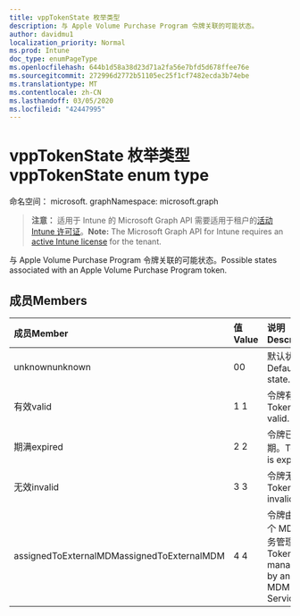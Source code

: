 ```yaml
---
title: vppTokenState 枚举类型
description: 与 Apple Volume Purchase Program 令牌关联的可能状态。
author: davidmu1
localization_priority: Normal
ms.prod: Intune
doc_type: enumPageType
ms.openlocfilehash: 644b1d58a38d23d71a2fa56e7bfd5d678ffee76e
ms.sourcegitcommit: 272996d2772b51105ec25f1cf7482ecda3b74ebe
ms.translationtype: MT
ms.contentlocale: zh-CN
ms.lasthandoff: 03/05/2020
ms.locfileid: "42447995"
---
```

# <a name="vpptokenstate-enum-type"></a><span data-ttu-id="9ccf6-103">vppTokenState 枚举类型</span><span class="sxs-lookup"><span data-stu-id="9ccf6-103">vppTokenState enum type</span></span>

<span data-ttu-id="9ccf6-104">命名空间： microsoft. graph</span><span class="sxs-lookup"><span data-stu-id="9ccf6-104">Namespace: microsoft.graph</span></span>

> <span data-ttu-id="9ccf6-105">**注意：** 适用于 Intune 的 Microsoft Graph API 需要适用于租户的[活动 Intune 许可证](https://go.microsoft.com/fwlink/?linkid=839381)。</span><span class="sxs-lookup"><span data-stu-id="9ccf6-105">**Note:** The Microsoft Graph API for Intune requires an [active Intune license](https://go.microsoft.com/fwlink/?linkid=839381) for the tenant.</span></span>

<span data-ttu-id="9ccf6-106">与 Apple Volume Purchase Program 令牌关联的可能状态。</span><span class="sxs-lookup"><span data-stu-id="9ccf6-106">Possible states associated with an Apple Volume Purchase Program token.</span></span>

## <a name="members"></a><span data-ttu-id="9ccf6-107">成员</span><span class="sxs-lookup"><span data-stu-id="9ccf6-107">Members</span></span>
|<span data-ttu-id="9ccf6-108">成员</span><span class="sxs-lookup"><span data-stu-id="9ccf6-108">Member</span></span>|<span data-ttu-id="9ccf6-109">值</span><span class="sxs-lookup"><span data-stu-id="9ccf6-109">Value</span></span>|<span data-ttu-id="9ccf6-110">说明</span><span class="sxs-lookup"><span data-stu-id="9ccf6-110">Description</span></span>|
|:---|:---|:---|
|<span data-ttu-id="9ccf6-111">unknown</span><span class="sxs-lookup"><span data-stu-id="9ccf6-111">unknown</span></span>|<span data-ttu-id="9ccf6-112">0</span><span class="sxs-lookup"><span data-stu-id="9ccf6-112">0</span></span>|<span data-ttu-id="9ccf6-113">默认状态。</span><span class="sxs-lookup"><span data-stu-id="9ccf6-113">Default state.</span></span>|
|<span data-ttu-id="9ccf6-114">有效</span><span class="sxs-lookup"><span data-stu-id="9ccf6-114">valid</span></span>|<span data-ttu-id="9ccf6-115">1 </span><span class="sxs-lookup"><span data-stu-id="9ccf6-115">1</span></span>|<span data-ttu-id="9ccf6-116">令牌有效。</span><span class="sxs-lookup"><span data-stu-id="9ccf6-116">Token is valid.</span></span>|
|<span data-ttu-id="9ccf6-117">期满</span><span class="sxs-lookup"><span data-stu-id="9ccf6-117">expired</span></span>|<span data-ttu-id="9ccf6-118">2 </span><span class="sxs-lookup"><span data-stu-id="9ccf6-118">2</span></span>|<span data-ttu-id="9ccf6-119">令牌已过期。</span><span class="sxs-lookup"><span data-stu-id="9ccf6-119">Token is expired.</span></span>|
|<span data-ttu-id="9ccf6-120">无效</span><span class="sxs-lookup"><span data-stu-id="9ccf6-120">invalid</span></span>|<span data-ttu-id="9ccf6-121">3 </span><span class="sxs-lookup"><span data-stu-id="9ccf6-121">3</span></span>|<span data-ttu-id="9ccf6-122">令牌无效。</span><span class="sxs-lookup"><span data-stu-id="9ccf6-122">Token is invalid.</span></span>|
|<span data-ttu-id="9ccf6-123">assignedToExternalMDM</span><span class="sxs-lookup"><span data-stu-id="9ccf6-123">assignedToExternalMDM</span></span>|<span data-ttu-id="9ccf6-124">4 </span><span class="sxs-lookup"><span data-stu-id="9ccf6-124">4</span></span>|<span data-ttu-id="9ccf6-125">令牌由另一个 MDM 服务管理。</span><span class="sxs-lookup"><span data-stu-id="9ccf6-125">Token is managed by another MDM Service.</span></span>|




